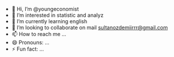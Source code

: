 - 👋 Hi, I’m @youngeconomist
- 👀 I’m interested in statistic and analyz
- 🌱 I’m currently learning english
- 💞️ I’m looking to collaborate on mail sultanozdemiirrr@gmail.com
- 📫 How to reach me ...
- 😄 Pronouns: ...
- ⚡ Fun fact: ...

<!---
youngeconomist/youngeconomist is a ✨ special ✨ repository because its `README.md` (this file) appears on your GitHub profile.
You can click the Preview link to take a look at your changes.
--->
